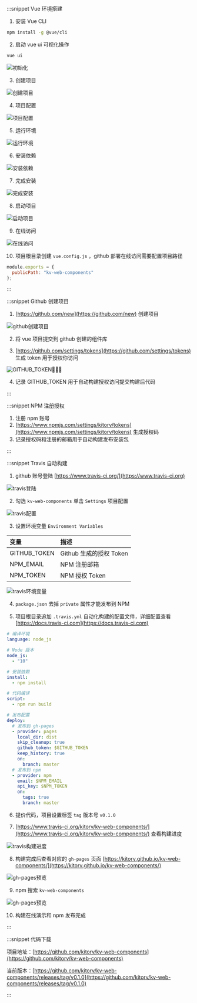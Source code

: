 :::snippet Vue 环境搭建

1. 安装 Vue CLI

```bash
npm install -g @vue/cli
```

2. 启动 vue ui 可视化操作

```bash
vue ui
```

![初始化](../../assets/images/vue-01-01.png)

3. 创建项目

![创建项目](../../assets/images/vue-01-02.png)

4. 项目配置

![项目配置](../../assets/images/vue-01-03.png)

5. 运行环境

![运行环境](../../assets/images/vue-01-04.png)

6. 安装依赖

![安装依赖](../../assets/images/vue-01-05.png)

7. 完成安装

![完成安装](../../assets/images/vue-01-06.png)

8. 启动项目

![启动项目](../../assets/images/vue-01-07.png)

9. 在线访问

![在线访问](../../assets/images/vue-01-08.png)

10. 项目根目录创建 `vue.config.js` ，github 部署在线访问需要配置项目路径

```javascript
module.exports = {
  publicPath: "kv-web-components"
};
```

:::

:::snippet Github 创建项目

1. [https://github.com/new](https://github.com/new) 创建项目

![github创建项目](../../assets/images/vue-01-09.png)

2. 将 vue 项目提交到 github 创建的组件库

3. [https://github.com/settings/tokens](https://github.com/settings/tokens) 生成 token 用于授权你访问

![GITHUB_TOKEN](../../assets/images/vue-01-10.png)

4. 记录 GITHUB_TOKEN 用于自动构建授权访问提交构建后代码

:::

:::snippet NPM 注册授权

1. 注册 npm 账号
2. [https://www.npmjs.com/settings/kitorv/tokens](https://www.npmjs.com/settings/kitorv/tokens) 生成授权码
3. 记录授权码和注册的邮箱用于自动构建发布安装包

:::

:::snippet Travis 自动构建

1. github 账号登陆 [https://www.travis-ci.org/](https://www.travis-ci.org)

![travis登陆](../../assets/images/vue-01-11.png)

2. 勾选 `kv-web-components` 单击 `Settings` 项目配置

![travis配置](../../assets/images/vue-01-12.png)

3. 设置环境变量 `Environment Variables`

| 变量         | 描述                    |
| :----------- | :---------------------- |
| GITHUB_TOKEN | Github 生成的授权 Token |
| NPM_EMAIL    | NPM 注册邮箱            |
| NPM_TOKEN    | NPM 授权 Token          |

![travis环境变量](../../assets/images/vue-01-13.png)

4. `package.json` 去掉 `private` 属性才能发布到 NPM

5. 项目根目录追加 `.travis.yml` 自动化构建的配置文件，详细配置查看[https://docs.travis-ci.com](https://docs.travis-ci.com)

```yml
# 编译环境
language: node_js

# Node 版本
node_js:
  - "10"

# 安装依赖
install:
  - npm install

# 代码编译
script:
  - npm run build

# 发布配置
deploy:
  # 发布到 gh-pages
  - provider: pages
    local_dir: dist
    skip_cleanup: true
    github_token: $GITHUB_TOKEN
    keep_history: true
    on:
      branch: master
  # 发布到 npm
  - provider: npm
    email: $NPM_EMAIL
    api_key: $NPM_TOKEN
    on:
      tags: true
      branch: master
```

6. 提价代码，项目设置标签 `tag` 版本号 `v0.1.0`

7. [https://www.travis-ci.org/kitorv/kv-web-components/](https://www.travis-ci.org/kitorv/kv-web-components/) 查看构建进度

![travis构建进度](../../assets/images/vue-01-14.png)

8. 构建完成后查看对应的 `gh-pages` 页面 [https://kitorv.github.io/kv-web-components/](https://kitorv.github.io/kv-web-components/)

![gh-pages预览](../../assets/images/vue-01-15.png)

9. npm 搜索 `kv-web-components`

![gh-pages预览](../../assets/images/vue-01-16.png)

10. 构建在线演示和 npm 发布完成

:::

:::snippet 代码下载

项目地址：[https://github.com/kitorv/kv-web-components](https://github.com/kitorv/kv-web-components)

当前版本：[https://github.com/kitorv/kv-web-components/releases/tag/v0.1.0](https://github.com/kitorv/kv-web-components/releases/tag/v0.1.0)

:::
